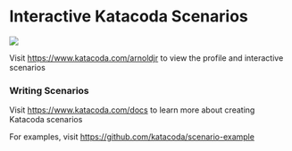 # Interactive Katacoda Scenarios

[![](http://shields.katacoda.com/katacoda/arnoldjr/count.svg)](https://www.katacoda.com/arnoldjr "Get your profile on Katacoda.com")

Visit https://www.katacoda.com/arnoldjr to view the profile and interactive scenarios

### Writing Scenarios
Visit https://www.katacoda.com/docs to learn more about creating Katacoda scenarios

For examples, visit https://github.com/katacoda/scenario-example

